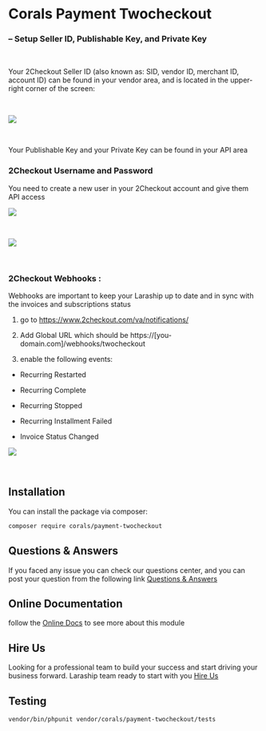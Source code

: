# Corals Payment Twocheckout

### – Setup Seller ID, Publishable Key, and Private Key

<p>&nbsp;</p>
Your 2Checkout Seller ID (also known as: SID, vendor ID, merchant ID, account ID) can be found in your vendor area, and is located in the upper-right corner of the screen:
<p>&nbsp;</p>

<p><img src="https://www.laraship.com/wp-content/uploads/2018/05/2checkout-merchant_id.png"></p>
<p>&nbsp;</p>

Your Publishable Key and your Private Key can be found in your API area

### 2Checkout Username and Password
You need to create a new user in your 2Checkout account and give them API access

<p><img src="https://www.laraship.com/wp-content/uploads/2018/05/2checkout-create_user.png"></p>
<p>&nbsp;</p>

<p><img src="https://www.laraship.com/wp-content/uploads/2018/05/2checkout-create_user-2.png"></p>
<p>&nbsp;</p>

### 2Checkout Webhooks :
Webhooks are important to keep your Laraship up to date and in sync with the invoices and subscriptions status

1. go to https://www.2checkout.com/va/notifications/

2. Add 
  Global URL which should be https://[you-domain.com]/webhooks/twocheckout

3. enable the following events:

- Recurring Restarted

- Recurring Complete

- Recurring Stopped

- Recurring Installment Failed

- Invoice Status Changed

<p><img src="https://www.laraship.com/wp-content/uploads/2018/05/2checkout-webhooks.png"></p>
<p>&nbsp;</p>




## Installation

You can install the package via composer:

```bash
composer require corals/payment-twocheckout
```

## Questions & Answers
If you faced any issue you can check our questions center, and you can post your question from the following link
[Questions & Answers](https://www.laraship.com/laraship-questions/)  

## Online Documentation 
follow the [Online Docs](https://www.laraship.com/docs/laraship/payment-modules/2checkout-configuration/) to see more about this module 


## Hire Us
Looking for a professional team to build your success and start driving your business forward.
Laraship team ready to start with you [Hire Us](https://www.laraship.com/contact)


## Testing

```bash
vendor/bin/phpunit vendor/corals/payment-twocheckout/tests 
```
